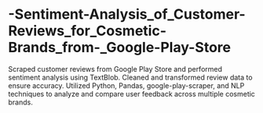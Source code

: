 # -Sentiment-Analysis_of_Customer-Reviews_for_Cosmetic-Brands_from-_Google-Play-Store
Scraped customer reviews from Google Play Store and performed sentiment analysis using TextBlob. Cleaned and transformed review data to ensure accuracy. Utilized Python, Pandas, google-play-scraper, and NLP techniques to analyze and compare user feedback across multiple cosmetic brands.
